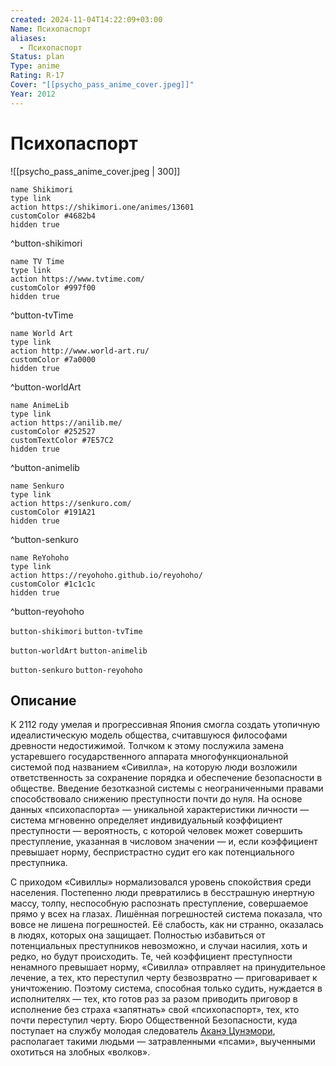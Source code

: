 ```yaml
---
created: 2024-11-04T14:22:09+03:00
Name: Психопаспорт
aliases:
  - Психопаспорт
Status: plan
Type: anime
Rating: R-17
Cover: "[[psycho_pass_anime_cover.jpeg]]"
Year: 2012
---
```


# Психопаспорт

![[psycho_pass_anime_cover.jpeg | 300]]

```button
name Shikimori
type link
action https://shikimori.one/animes/13601
customColor #4682b4
hidden true
```
^button-shikimori

```button
name TV Time
type link
action https://www.tvtime.com/
customColor #997f00
hidden true
```
^button-tvTime

```button
name World Art
type link
action http://www.world-art.ru/
customColor #7a0000
hidden true
```
^button-worldArt

```button
name AnimeLib
type link
action https://anilib.me/
customColor #252527
customTextColor #7E57C2
hidden true
```
^button-animelib

```button
name Senkuro
type link
action https://senkuro.com/
customColor #191A21
hidden true
```
^button-senkuro

```button
name ReYohoho
type link
action https://reyohoho.github.io/reyohoho/
customColor #1c1c1c
hidden true
```
^button-reyohoho

`button-shikimori` `button-tvTime`

`button-worldArt` `button-animelib`

`button-senkuro` `button-reyohoho`

## Описание

К 2112 году умелая и прогрессивная Япония смогла создать утопичную идеалистическую модель общества, считавшуюся философами древности недостижимой. Толчком к этому послужила замена устаревшего государственного аппарата многофункциональной системой под названием «Сивилла», на которую люди возложили ответственность за сохранение порядка и обеспечение безопасности в обществе. Введение безотказной системы с неограниченными правами способствовало снижению преступности почти до нуля. На основе данных «психопаспорта» — уникальной характеристики личности — система мгновенно определяет индивидуальный коэффициент преступности — вероятность, с которой человек может совершить преступление, указанная в числовом значении — и, если коэффициент превышает норму, беспристрастно судит его как потенциального преступника.

С приходом «Сивиллы» нормализовался уровень спокойствия среди населения. Постепенно люди превратились в бесстрашную инертную массу, толпу, неспособную распознать преступление, совершаемое прямо у всех на глазах. Лишённая погрешностей система показала, что вовсе не лишена погрешностей. Её слабость, как ни странно, оказалась в людях, которых она защищает. Полностью избавиться от потенциальных преступников невозможно, и случаи насилия, хоть и редко, но будут происходить. Те, чей коэффициент преступности ненамного превышает норму, «Сивилла» отправляет на принудительное лечение, а тех, кто переступил черту безвозвратно — приговаривает к уничтожению. Поэтому система, способная только судить, нуждается в исполнителях — тех, кто готов раз за разом приводить приговор в исполнение без страха «запятнать» свой «психопаспорт», тех, кто почти переступил черту. Бюро Общественной Безопасности, куда поступает на службу молодая следователь [Аканэ Цунэмори](https://shikimori.one/characters/68583-akane-tsunemori), располагает такими людьми — затравленными «псами», выученными охотиться на злобных «волков».
